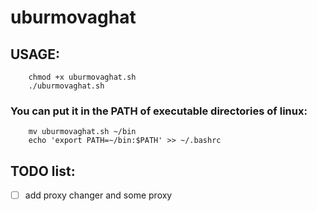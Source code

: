 # uburmovaghat

## USAGE:
        chmod +x uburmovaghat.sh
        ./uburmovaghat.sh
### You can put it in the PATH of executable directories of linux:
        mv uburmovaghat.sh ~/bin
        echo 'export PATH=~/bin:$PATH' >> ~/.bashrc


## TODO list:
- [ ] add proxy changer and some proxy
